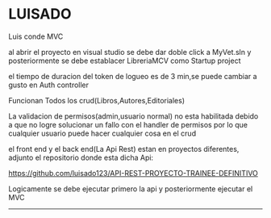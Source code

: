 # LUISADO
Luis conde MVC

al abrir el proyecto en visual studio se debe dar doble click a MyVet.sln y posteriormente se debe establacer LibreriaMCV como Startup project

el tiempo de duracion del token de logueo es de 3 min,se puede cambiar a  gusto en Auth controller

Funcionan Todos los crud(Libros,Autores,Editoriales)

La validacion de permisos(admin,usuario normal) no esta habilitada debido a que   no logre solucionar un fallo con  el handler de permisos
por lo que cualquier usuario puede hacer cualquier cosa en el crud

el front end y el back end(La Api Rest) estan en proyectos diferentes, adjunto el repositorio donde esta dicha Api:

https://github.com/luisado123/API-REST-PROYECTO-TRAINEE-DEFINITIVO


Logicamente se debe ejecutar primero la api y posteriormente ejecutar el MVC


----
